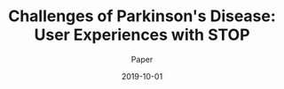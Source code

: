 ---
title: "Challenges of Parkinson's Disease: User Experiences with STOP"
authors: "E. Kuosmanen, V. Kan, J. Vega, A. Visuri, Y. Nishiyama, A. K. Dey, S. Harper, D. Ferreira"
document: "Pages 1-11"
location: "Proceedings of the 21st International Conference on Human-Computer Interaction with Mobile Devices and Services"
year: "2019"
date: "2019-10-01"
link: "https://doi.org/10.1145/3338286.3340133"
authorLink: "https://www.researchgate.net/publication/336198861_Challenges_of_Parkinson%27s_Disease_User_Experiences_with_STOP"
subtitle: "Paper"
type: "paper"
anchor: "stop2019"
---